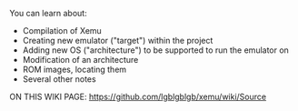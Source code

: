 You can learn about:

* Compilation of Xemu
* Creating new emulator ("target") within the project
* Adding new OS ("architecture") to be supported to run the emulator on
* Modification of an architecture
* ROM images, locating them
* Several other notes

ON THIS WIKI PAGE: https://github.com/lgblgblgb/xemu/wiki/Source
